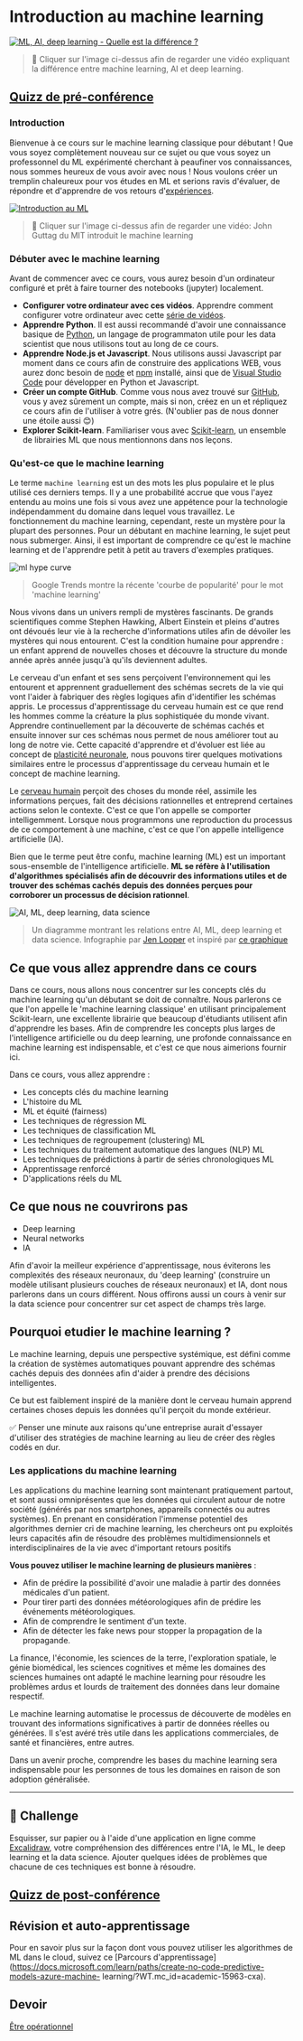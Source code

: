 # Introduction au machine learning

[![ML, AI, deep learning - Quelle est la différence ?](https://img.youtube.com/vi/lTd9RSxS9ZE/0.jpg)](https://youtu.be/lTd9RSxS9ZE "ML, AI, deep learning - What's the difference?")

> 🎥 Cliquer sur l'image ci-dessus afin de regarder une vidéo expliquant la différence entre machine learning, AI et deep learning.

## [Quizz de pré-conférence](https://jolly-sea-0a877260f.azurestaticapps.net/quiz/1/)

### Introduction

Bienvenue à ce cours sur le machine learning classique pour débutant ! Que vous soyez complètement nouveau sur ce sujet ou que vous soyez un professonnel du ML expérimenté cherchant à peaufiner vos connaissances, nous sommes heureux de vous avoir avec nous ! Nous voulons créer un tremplin chaleureux pour vos études en ML et serions ravis d'évaluer, de répondre et d'apprendre de vos retours d'[expériences](https://github.com/microsoft/ML-For-Beginners/discussions).

[![Introduction au ML](https://img.youtube.com/vi/h0e2HAPTGF4/0.jpg)](https://youtu.be/h0e2HAPTGF4 "Introduction to ML")

> 🎥 Cliquer sur l'image ci-dessus afin de regarder une vidéo: John Guttag du MIT introduit le machine learning
### Débuter avec le machine learning

Avant de commencer avec ce cours, vous aurez besoin d'un ordinateur configuré et prêt à faire tourner des notebooks (jupyter) localement.

- **Configurer votre ordinateur avec ces vidéos**. Apprendre comment configurer votre ordinateur avec cette [série de vidéos](https://www.youtube.com/playlist?list=PLlrxD0HtieHhS8VzuMCfQD4uJ9yne1mE6).
- **Apprendre Python**. Il est aussi recommandé d'avoir une connaissance basique de [Python](https://docs.microsoft.com/learn/paths/python-language/?WT.mc_id=academic-15963-cxa), un langage de programmaton utile pour les data scientist que nous utilisons tout au long de ce cours.
- **Apprendre Node.js et Javascript**. Nous utilisons aussi Javascript par moment dans ce cours afin de construire des applications WEB, vous aurez donc besoin de [node](https://nodejs.org) et [npm](https://www.npmjs.com/) installé, ainsi que de [Visual Studio Code](https://code.visualstudio.com/) pour développer en Python et Javascript.
- **Créer un compte GitHub**. Comme vous nous avez trouvé sur [GitHub](https://github.com), vous y avez sûrement un compte, mais si non, créez en un et répliquez ce cours afin de l'utiliser à votre grés. (N'oublier pas de nous donner une étoile aussi 😊)
- **Explorer Scikit-learn**. Familiariser vous avec [Scikit-learn](https://scikit-learn.org/stable/user_guide.html), un ensemble de librairies ML que nous mentionnons dans nos leçons.

### Qu'est-ce que le machine learning

Le terme `machine learning` est un des mots les plus populaire et le plus utilisé ces derniers temps. Il y a une probabilité accrue que vous l'ayez entendu au moins une fois si vous avez une appétence pour la technologie indépendamment du domaine dans lequel vous travaillez. Le fonctionnement du machine learning, cependant, reste un mystère pour la plupart des personnes. Pour un débutant en machine learning, le sujet peut nous submerger. Ainsi, il est important de comprendre ce qu'est le machine learning et de l'apprendre petit à petit au travers d'exemples pratiques.   

![ml hype curve](../images/hype.png)

> Google Trends montre la récente 'courbe de popularité' pour le mot 'machine learning'

Nous vivons dans un univers rempli de mystères fascinants. De grands scientifiques comme Stephen Hawking, Albert Einstein et pleins d'autres ont dévoués leur vie à la recherche d'informations utiles afin de dévoiler les mystères qui nous entourent. C'est la condition humaine pour apprendre : un enfant apprend de nouvelles choses et découvre la structure du monde année après année jusqu'à qu'ils deviennent adultes.

Le cerveau d'un enfant et ses sens perçoivent l'environnement qui les entourent et apprennent graduellement des schémas secrets de la vie qui vont l'aider à fabriquer des règles logiques afin d'identifier les schémas appris. Le processus d'apprentissage du cerveau humain est ce que rend les hommes comme la créature la plus sophistiquée du monde vivant. Apprendre continuellement par la découverte de schémas cachés et ensuite innover sur ces schémas nous permet de nous améliorer tout au long de notre vie. Cette capacité d'apprendre et d'évoluer est liée au concept de [plasticité neuronale](https://www.simplypsychology.org/brain-plasticity.html), nous pouvons tirer quelques motivations similaires entre le processus d'apprentissage du cerveau humain et le concept de machine learning.

Le [cerveau humain](https://www.livescience.com/29365-human-brain.html) perçoit des choses du monde réel, assimile les informations perçues, fait des décisions rationnelles et entreprend certaines actions selon le contexte. C'est ce que l'on appelle se comporter intelligemment. Lorsque nous programmons une reproduction du processus de ce comportement à une machine, c'est ce que l'on appelle intelligence artificielle (IA).

Bien que le terme peut être confu, machine learning (ML) est un important sous-ensemble de l'intelligence artificielle. **ML se réfère à l'utilisation d'algorithmes spécialisés afin de découvrir des informations utiles et de trouver des schémas cachés depuis des données perçues pour corroborer un processus de décision rationnel**.

![AI, ML, deep learning, data science](../images/ai-ml-ds.png)

> Un diagramme montrant les relations entre AI, ML, deep learning et data science. Infographie par [Jen Looper](https://twitter.com/jenlooper) et inspiré par [ce graphique](https://softwareengineering.stackexchange.com/questions/366996/distinction-between-ai-ml-neural-networks-deep-learning-and-data-mining)

## Ce que vous allez apprendre dans ce cours

Dans ce cours, nous allons nous concentrer sur les concepts clés du machine learning qu'un débutant se doit de connaître. Nous parlerons ce que l'on appelle le 'machine learning classique' en utilisant principalement Scikit-learn, une excellente librairie que beaucoup d'étudiants utilisent afin d'apprendre les bases. Afin de comprendre les concepts plus larges de l'intelligence artificielle ou du deep learning, une profonde connaissance en machine learning est indispensable, et c'est ce que nous aimerions fournir ici.

Dans ce cours, vous allez apprendre :

- Les concepts clés du machine learning
- L'histoire du ML
- ML et équité (fairness)
- Les techniques de régression ML
- Les techniques de classification ML
- Les techniques de regroupement (clustering) ML
- Les techniques du traitement automatique des langues (NLP) ML
- Les techniques de prédictions à partir de séries chronologiques ML
- Apprentissage renforcé
- D'applications réels du ML

## Ce que nous ne couvrirons pas

- Deep learning
- Neural networks
- IA

Afin d'avoir la meilleur expérience d'apprentissage, nous éviterons les complexités des réseaux neuronaux, du 'deep learning' (construire un modèle utilisant plusieurs couches de réseaux neuronaux) et IA, dont nous parlerons dans un cours différent. Nous offirons aussi un cours à venir sur la data science pour concentrer sur cet aspect de champs très large.

## Pourquoi etudier le machine learning ?

Le machine learning, depuis une perspective systémique, est défini comme la création de systèmes automatiques pouvant apprendre des schémas cachés depuis des données afin d'aider à prendre des décisions intelligentes.

Ce but est faiblement inspiré de la manière dont le cerveau humain apprend certaines choses depuis les données qu'il perçoit du monde extérieur.

✅ Penser une minute aux raisons qu'une entreprise aurait d'essayer d'utiliser des stratégies de machine learning au lieu de créer des règles codés en dur.

### Les applications du machine learning

Les applications du machine learning sont maintenant pratiquement partout, et sont aussi omniprésentes que les données qui circulent autour de notre société (générés par nos smartphones, appareils connectés ou autres systèmes). En prenant en considération l'immense potentiel des algorithmes dernier cri de machine learning, les chercheurs ont pu exploités leurs capacités afin de résoudre des problèmes multidimensionnels et interdisciplinaires de la vie avec d'important retours positifs 

**Vous pouvez utiliser le machine learning de plusieurs manières** :

- Afin de prédire la possibilité d'avoir une maladie à partir des données médicales d'un patient.
- Pour tirer parti des données météorologiques afin de prédire les événements météorologiques.
- Afin de comprendre le sentiment d'un texte.
- Afin de détecter les fake news pour stopper la propagation de la propagande.

La finance, l'économie, les sciences de la terre, l'exploration spatiale, le génie biomédical, les sciences cognitives et même les domaines des sciences humaines ont adapté le machine learning pour résoudre les problèmes ardus et lourds de traitement des données dans leur domaine respectif.

Le machine learning automatise le processus de découverte de modèles en trouvant des informations significatives à partir de données réelles ou générées. Il s'est avéré très utile dans les applications commerciales, de santé et financières, entre autres.

Dans un avenir proche, comprendre les bases du machine learning sera indispensable pour les personnes de tous les domaines en raison de son adoption généralisée.

---
## 🚀 Challenge

Esquisser, sur papier ou à l'aide d'une application en ligne comme [Excalidraw](https://excalidraw.com/), votre compréhension des différences entre l'IA, le ML, le deep learning et la data science. Ajouter quelques idées de problèmes que chacune de ces techniques est bonne à résoudre.

## [Quizz de post-conférence](https://jolly-sea-0a877260f.azurestaticapps.net/quiz/2/)

## Révision et auto-apprentissage

Pour en savoir plus sur la façon dont vous pouvez utiliser les algorithmes de ML dans le cloud, suivez ce [Parcours d'apprentissage](https://docs.microsoft.com/learn/paths/create-no-code-predictive-models-azure-machine- learning/?WT.mc_id=academic-15963-cxa).

## Devoir

[Être opérationnel](../assignment.md)
